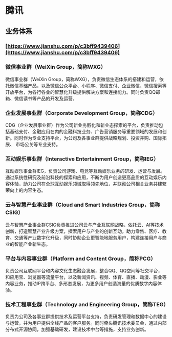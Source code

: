 # 腾讯

## 业务体系

### [https://www.jianshu.com/p/c3bff9439406](https://www.jianshu.com/p/c3bff9439406)

### 微信事业群（WeiXin Group，简称WXG）

微信事业群（WeiXin Group，简称WXG），负责微信生态体系的搭建和运营，依托微信基础产品，以及微信公众平台、小程序、微信支付、企业微信、微信搜索等开放平台，为各行各业的智慧化升级提供解决方案和连接能力。同时负责QQ邮箱、微信读书等产品的开发及运营。

### 企业发展事业群（Corporate Development Group，简称CDG）

CDG（企业发展事业群）作为公司新业务孵化和新业态探索的平台，负责推动包括基础支付、金融应用在内的金融科技业务、广告营销服务等重要领域的发展和创新。同时作为专业支持平台，为公司及各事业群提供战略规划、投资并购、国际拓展、 市场公关等专业支持。

### 互动娱乐事业群（Interactive Entertainment Group，简称IEG）

互动娱乐事业群IEG，负责公司游戏、电竞等互动娱乐业务的研发、运营与发展。通过系统性研究及前沿科技的探索和应用，不断为用户创造更高品质的互动娱乐内容体验，助力公司在全球互动娱乐领域取得领先地位，并联动公司相关业务共建繁荣向上的内容生态。

### 云与智慧产业事业群（Cloud and Smart Industries Group，简称CSIG）

云与智慧产业事业群CSIG负责推进公司云与产业互联网战略，依托云、AI等技术创新，打造智慧产业升级方案，探索用户与产业的创新互动，助力零售、医疗、教育、交通等产业数字化升级，同时协助企业更智能地服务用户，构建连接用户与商业的智能产业新生态。

### 平台与内容事业群（Platform and Content Group，简称PCG）

负责公司互联网平台和内容文化生态融合发展，整合QQ、QQ空间等社交平台，和应用宝、浏览器等流量平台，以及新闻资讯、视频、体育、直播、动漫、影业等内容业务，推动IP跨平台、多形态发展，为更多用户创造海量的优质数字内容体验。

### 技术工程事业群（Technology and Engineering Group，简称TEG）

负责为公司及各事业群提供技术及运营平台支持，负责研发管理和数据中心的建设与运营，并为用户提供全线产品的客户服务。同时牵头腾讯技术委员会，通过内部分布式开源协同，加强基础研发，建设技术中台等措施，支持业务创新。

